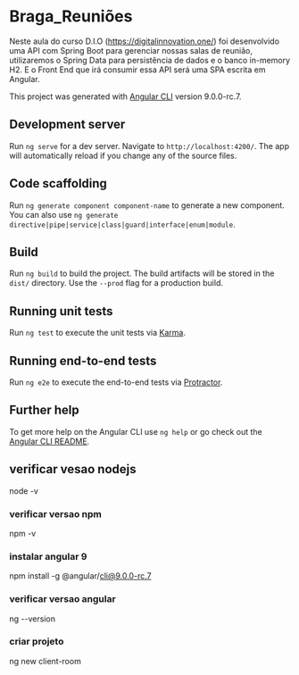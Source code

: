 # Braga_Reuniões

Neste aula do curso D.I.O (https://digitalinnovation.one/) foi desenvolvido uma API com Spring Boot para gerenciar nossas salas de reunião, 
utilizaremos o Spring Data para persistência de dados e o banco in-memory H2. 
E o Front End que irá consumir essa API será uma SPA escrita em Angular.


This project was generated with [Angular CLI](https://github.com/angular/angular-cli) version 9.0.0-rc.7.

## Development server

Run `ng serve` for a dev server. Navigate to `http://localhost:4200/`. The app will automatically reload if you change any of the source files.

## Code scaffolding

Run `ng generate component component-name` to generate a new component. You can also use `ng generate directive|pipe|service|class|guard|interface|enum|module`.

## Build

Run `ng build` to build the project. The build artifacts will be stored in the `dist/` directory. Use the `--prod` flag for a production build.

## Running unit tests

Run `ng test` to execute the unit tests via [Karma](https://karma-runner.github.io).

## Running end-to-end tests

Run `ng e2e` to execute the end-to-end tests via [Protractor](http://www.protractortest.org/).

## Further help

To get more help on the Angular CLI use `ng help` or go check out the [Angular CLI README](https://github.com/angular/angular-cli/blob/master/README.md).

## verificar vesao nodejs
node -v

### verificar versao npm
npm -v

### instalar angular 9
npm install -g @angular/cli@9.0.0-rc.7

### verificar versao angular
ng --version

### criar projeto
ng new client-room